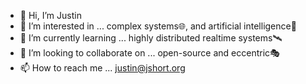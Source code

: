 - 👋 Hi, I’m Justin
- 👀 I’m interested in ... complex systems🌐, and artificial intelligence🧠
- 📗 I’m currently learning ... highly distributed realtime systems🛰️
- 🤝 I’m looking to collaborate on ... open-source and eccentric🎭
- 📫 How to reach me ... justin@jshort.org

<!---
justinshortio/justinshortio is a ✨ special ✨ repository because its `README.md` (this file) appears on your GitHub profile.
You can click the Preview link to take a look at your changes.
--->
